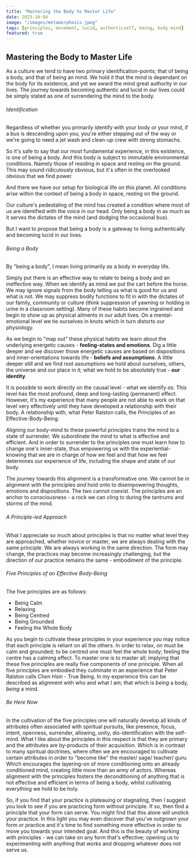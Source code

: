 ```yaml
---
title: "Mastering the Body to Master Life"
date: 2023-10-04
image: "/images/metamorphosis.jpeg"
tags: [principles, movement, lucid, authenticself, being, body-mind]
featured: true
---
```


## Mastering the Body to Master Life

As a culture we tend to have two primary identification-points; that of being a body, and that of being an mind. We hold it that the mind is dependant on the body for its existence, and yet we award the mind great authority in our lives. The journey towards becoming authentic and lucid in our lives could be simply stated as  one of surrendering the mind to the body. 

###### Identification

Regardless of whether you primarily identify with your body or your mind, if a bus is descending upon you, you're either stepping out of the way or we're going to need a jet wash and clean-up crew with strong stomachs. 

So it's safe to say that our most fundamental experience, in this existence, is one of being a body. And this body is subject to immutable environmental conditions. Namely those of residing in space and resting on the ground. This may sound ridiculously obvious, but it's often in the overlooked obvious that we find power. 

And there we have our setup for biological life on this planet. All conditions arise within the context of being a body in space, resting on the ground. 

Our culture's pedestaling of the mind has created a condition where most of us are identified with the voice in our head. Only being a body in as much as it serves the dictates of the mind (and dodging the occasional bus). 

But I want to propose that being a body is a gateway to living authentically and becoming lucid in our lives.

###### Being a Body

By "being a body", I mean living primarily *as* a body in everyday life. 

Simply put there is an effective way to relate to being a body and an ineffective way. When we identify as mind we put the cart before the horse. We may ignore signals from the body telling us what is good for us and what is not. We may suppress bodily functions to fit in with the dictates of our family, community or culture (think suppression of yawning or holding in urine in a classroom setting). Many of these habits become ingrained and begin to show up as physical ailments in our adult lives. On a mental-emotional level we tie ourselves in knots which in turn distorts our physiology. 

As we begin to "map out" these physical habits we learn about the underlying energetic causes - **feeling-states and emotions**. Dig a little deeper and we discover those energetic causes are based on dispositions and inner-orientations towards life - **beliefs and assumptions**. A little deeper still and we find root assumptions we hold about ourselves, others, the universe and our place in it; what we hold to be absolutely true - **our identity**. 

It is possible to work directly on the causal level - what we identify *as*. This level has the most profound, deep and long-lasting (permanent) effect. However, it's my experience that many people are not able to work on that level very effectively until they have developed a relationship with their body. A relationship with, what Peter Ralston calls, the Principles of an Effective-Body-Being. 

Aligning our body-mind to these powerful principles trains the mind to a state of surrender. We subordinate the mind to what is effective and efficient. And in order to surrender to the principles one must learn how to change one's inner-state, thus empowering us with the experiential-knowing  that we are in charge of how we feel and that how we feel determines our experience of life, including the shape and state of our body. 

The journey towards this alignment is a transformative one. We cannot be in alignment with the principles *and* hold onto to disempowering thoughts, emotions and dispositions. The two cannot coexist. The principles are an anchor to consciousness - a rock we can cling to during the tantrums and storms of the mind. 

###### A Principle-led Approach

What I appreciate so much about principles is that no matter what level they are approached, whether novice or master, we are always dealing with the same principle. We are always working in the same direction. The form may change, the practices may become increasingly challenging, but the direction of our practice remains the same - embodiment of the principle.

###### Five Principles of an Effective Body-Being

The five principles are as follows:

- Being Calm
- Relaxing
- Being Centred
- Being Grounded
- Feeling the Whole Body

As you begin to cultivate these principles in your experience you may notice that each principle is reliant on all the others. In order to relax, on must be calm and grounded; to be centred one must feel the whole body; feeling the centre has a calming effect. To master one is to master all; implying that these five principles are really five components of one principle. When all five principles are embodied they culminate in an experience that Peter Ralston calls *Chen Hsin* - True Being. In my experience this can be described as alignment with who and what I am; that which is *being* a body, *being* a mind.

###### Be Here Now

In the cultivation of the five principles one will naturally develop all kinds of attributes often associated with spiritual pursuits, like presence, focus, intent, openness, surrender, allowing, unity, dis-identification with the self-mind. What I like about the principles in this respect is that they are primary and the attributes are by-products of their acquisition. Which is in contrast to many spiritual doctrines, where often we are encouraged to cultivate certain attributes in order to "become like" the master/ sage/ teacher/ guru. Which encourages the layering-on of more conditioning onto an already conditioned mind, creating little more than an army of actors. Whereas alignment with the principles fosters the deconditioning of anything that is not effective and efficient in terms of being a body, whilst cultivating everything we hold to be holy. 

So, if you find that your practice is plateauing or stagnating, then I suggest you look to see if you are practicing form without principle. If so, then find a principle that your form can serve. You might find that this alone will unstick your practice. In this light you may even discover that you've outgrown your form or practice and it's time to find something more effective in order to move you towards your intended goal. And this is the beauty of working with principles - we can take on any form that's effective; opening us to experimenting with anything that works and dropping whatever does not serve us. 
